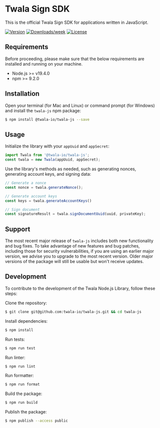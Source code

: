 # Twala Sign SDK

This is the official Twala Sign SDK for applications written in JavaScript.

[![Version](https://img.shields.io/npm/v/@twala-io/twala-js.svg)](https://npmjs.org/package/@twala-io/twala-js)
[![Downloads/week](https://img.shields.io/npm/dw/@twala-io/twala-js.svg)](https://npmjs.org/package/@twala-io/twala-js)
[![License](https://img.shields.io/npm/l/@twala-io/twala-js.svg)](https://github.com/twala-io/twala/blob/master/package.json)

## Requirements

Before proceeding, please make sure that the below requirements are installed and running on your machine.

- Node.js >= v19.4.0
- npm >= 9.2.0

## Installation

Open your terminal (for Mac and Linux) or command prompt (for Windows) and install the `twala-js` npm package:

```sh
$ npm install @twala-io/twala-js --save
```

## Usage

Initialize the library with your `appUuid` and `appSecret`:

```js
import Twala from '@twala-io/twala-js';
const twala = new Twala(appUuid, appSecret);
```

Use the library's methods as needed, such as generating nonces, generating account keys, and signing data:

```js
// Generate a nonce
const nonce = twala.generateNonce();

// Generate account keys
const keys = twala.generateAccountKeys()

// Sign document
const signatureResult = twala.signDocumentUuid(uuid, privateKey);
```

## Support

The most recent major release of `twala-js` includes both new functionality and bug fixes. To take advantage of new features and bug patches, including those for security vulnerabilities, if you are using an earlier major version, we advise you to upgrade to the most recent version. Older major versions of the package will still be usable but won't receive updates.

## Development

To contribute to the development of the Twala Node.js Library, follow these steps:

Clone the repository:
```sh
$ git clone git@github.com:twala-io/twala-js.git && cd twala-js
```

Install dependencies:
```sh
$ npm install
```

Run tests:
```sh
$ npm run test
```

Run linter:
```sh
$ npm run lint
```

Run formatter:
```sh
$ npm run format
```

Build the package:
```sh
$ npm run build
```

Publish the package:
```sh
$ npm publish --access public
```

